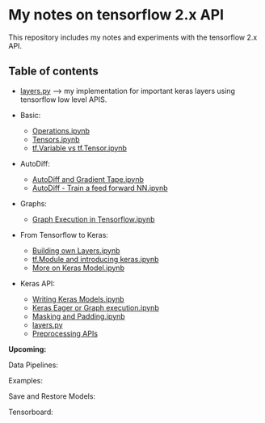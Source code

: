 # My notes on tensorflow 2.x API

This repository includes my notes and experiments with the tensorflow 2.x API.

## Table of contents

* [layers.py](https://github.com/mandalbiswadip/Tensorflow_notes/blob/master/Keras%20API/layers.py) --> my implementation for important keras layers using tensorflow low level APIS.

* Basic:
    * [Operations.ipynb](http://nbviewer.jupyter.org/github/mandalbiswadip/Tensorflow_notes/blob/master/Basic/Operations.ipynb)
    * [Tensors.ipynb](http://nbviewer.jupyter.org/github/mandalbiswadip/Tensorflow_notes/blob/master/Basic/Tensors.ipynb)
    * [tf.Variable vs tf.Tensor.ipynb](http://nbviewer.jupyter.org/github/mandalbiswadip/Tensorflow_notes/blob/master/Basic/tf.Variable%20vs%20tf.Tensor.ipynb)

* AutoDiff:
    * [AutoDiff and Gradient Tape.ipynb](http://nbviewer.jupyter.org/github/mandalbiswadip/Tensorflow_notes/blob/master/AutoDiff/AutoDiff%20and%20Gradient%20Tape.ipynb)
    * [AutoDiff - Train a feed forward NN.ipynb](http://nbviewer.jupyter.org/github/mandalbiswadip/Tensorflow_notes/blob/master/AutoDiff/AutoDiff%20-%20Train%20a%20feed%20forward%20NN.ipynb)

* Graphs:
    * [Graph Execution in Tensorflow.ipynb](http://nbviewer.jupyter.org/github/mandalbiswadip/Tensorflow_notes/blob/master/Graphs/Graph%20Execution%20with%20tf.function.ipynb)

* From Tensorflow to Keras:
    * [Building own Layers.ipynb](http://nbviewer.jupyter.org/github/mandalbiswadip/Tensorflow_notes/blob/master/From%20Tensorflow%20to%20Keras/Building%20own%20Layers.ipynb)
    * [tf.Module and introducing keras.ipynb](http://nbviewer.jupyter.org/github/mandalbiswadip/Tensorflow_notes/blob/master/From%20Tensorflow%20to%20Keras/tf.Module%20and%20introducing%20keras.ipynb)
    * [More on Keras Model.ipynb](http://nbviewer.jupyter.org/github/mandalbiswadip/Tensorflow_notes/blob/master/From%20Tensorflow%20to%20Keras/More%20on%20Keras%20Model.ipynb)
    
* Keras API:
    * [Writing Keras Models.ipynb](http://nbviewer.jupyter.org/github/mandalbiswadip/Tensorflow_notes/blob/master/Keras%20API/Writing%20Keras%20Models.ipynb)
    * [Keras Eager or Graph execution.ipynb](http://nbviewer.jupyter.org/github/mandalbiswadip/Tensorflow_notes/blob/master/Keras%20API/Keras%20Eager%20or%20Graph%20execution.ipynb)
    * [Masking and Padding.ipynb](http://nbviewer.jupyter.org/github/mandalbiswadip/Tensorflow_notes/blob/master/Keras%20API/Masking%20and%20Padding.ipynb)
    * [layers.py](https://github.com/mandalbiswadip/Tensorflow_notes/blob/master/Keras%20API/layers.py)
    * [Preprocessing APIs](http://nbviewer.jupyter.org/github/mandalbiswadip/Tensorflow_notes/blob/master/Keras%20API/preprocessing%20APIs.ipynb)

**Upcoming:**

Data Pipelines:

Examples:

Save and Restore Models:

Tensorboard:



